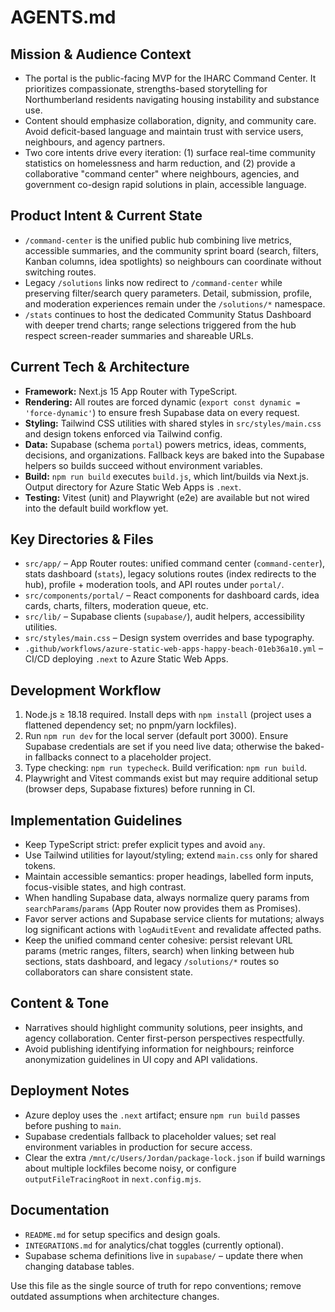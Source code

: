 # AGENTS.md

## Mission & Audience Context
- The portal is the public-facing MVP for the IHARC Command Center. It prioritizes compassionate, strengths-based storytelling for Northumberland residents navigating housing instability and substance use.
- Content should emphasize collaboration, dignity, and community care. Avoid deficit-based language and maintain trust with service users, neighbours, and agency partners.
- Two core intents drive every iteration: (1) surface real-time community statistics on homelessness and harm reduction, and (2) provide a collaborative "command center" where neighbours, agencies, and government co-design rapid solutions in plain, accessible language.

## Product Intent & Current State
- `/command-center` is the unified public hub combining live metrics, accessible summaries, and the community sprint board (search, filters, Kanban columns, idea spotlights) so neighbours can coordinate without switching routes.
- Legacy `/solutions` links now redirect to `/command-center` while preserving filter/search query parameters. Detail, submission, profile, and moderation experiences remain under the `/solutions/*` namespace.
- `/stats` continues to host the dedicated Community Status Dashboard with deeper trend charts; range selections triggered from the hub respect screen-reader summaries and shareable URLs.

## Current Tech & Architecture
- **Framework:** Next.js 15 App Router with TypeScript.
- **Rendering:** All routes are forced dynamic (`export const dynamic = 'force-dynamic'`) to ensure fresh Supabase data on every request.
- **Styling:** Tailwind CSS utilities with shared styles in `src/styles/main.css` and design tokens enforced via Tailwind config.
- **Data:** Supabase (schema `portal`) powers metrics, ideas, comments, decisions, and organizations. Fallback keys are baked into the Supabase helpers so builds succeed without environment variables.
- **Build:** `npm run build` executes `build.js`, which lint/builds via Next.js. Output directory for Azure Static Web Apps is `.next`.
- **Testing:** Vitest (unit) and Playwright (e2e) are available but not wired into the default build workflow yet.

## Key Directories & Files
- `src/app/` – App Router routes: unified command center (`command-center`), stats dashboard (`stats`), legacy solutions routes (index redirects to the hub), profile + moderation tools, and API routes under `portal/`.
- `src/components/portal/` – React components for dashboard cards, idea cards, charts, filters, moderation queue, etc.
- `src/lib/` – Supabase clients (`supabase/`), audit helpers, accessibility utilities.
- `src/styles/main.css` – Design system overrides and base typography.
- `.github/workflows/azure-static-web-apps-happy-beach-01eb36a10.yml` – CI/CD deploying `.next` to Azure Static Web Apps.

## Development Workflow
1. Node.js ≥ 18.18 required. Install deps with `npm install` (project uses a flattened dependency set; no pnpm/yarn lockfiles).
2. Run `npm run dev` for the local server (default port 3000). Ensure Supabase credentials are set if you need live data; otherwise the baked-in fallbacks connect to a placeholder project.
3. Type checking: `npm run typecheck`. Build verification: `npm run build`.
4. Playwright and Vitest commands exist but may require additional setup (browser deps, Supabase fixtures) before running in CI.

## Implementation Guidelines
- Keep TypeScript strict: prefer explicit types and avoid `any`.
- Use Tailwind utilities for layout/styling; extend `main.css` only for shared tokens.
- Maintain accessible semantics: proper headings, labelled form inputs, focus-visible states, and high contrast.
- When handling Supabase data, always normalize query params from `searchParams`/`params` (App Router now provides them as Promises).
- Favor server actions and Supabase service clients for mutations; always log significant actions with `logAuditEvent` and revalidate affected paths.
- Keep the unified command center cohesive: persist relevant URL params (metric ranges, filters, search) when linking between hub sections, stats dashboard, and legacy `/solutions/*` routes so collaborators can share consistent state.

## Content & Tone
- Narratives should highlight community solutions, peer insights, and agency collaboration. Center first-person perspectives respectfully.
- Avoid publishing identifying information for neighbours; reinforce anonymization guidelines in UI copy and API validations.

## Deployment Notes
- Azure deploy uses the `.next` artifact; ensure `npm run build` passes before pushing to `main`.
- Supabase credentials fallback to placeholder values; set real environment variables in production for secure access.
- Clear the extra `/mnt/c/Users/Jordan/package-lock.json` if build warnings about multiple lockfiles become noisy, or configure `outputFileTracingRoot` in `next.config.mjs`.

## Documentation
- `README.md` for setup specifics and design goals.
- `INTEGRATIONS.md` for analytics/chat toggles (currently optional).
- Supabase schema definitions live in `supabase/` – update there when changing database tables.

Use this file as the single source of truth for repo conventions; remove outdated assumptions when architecture changes.
